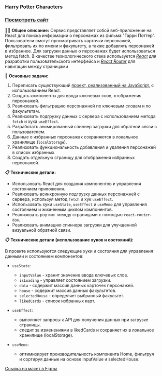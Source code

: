 ### Harry Potter Characters 

### <a href="https://wcodersv.github.io/HarryPotter_react/" target="_blank">Посмотреть сайт</a>

**👩‍💻 Общее описание:**
Сервис представляет собой веб-приложение на React для поиска информации о персонажах из фильма "Гарри Поттер". Пользователи смогут просматривать карточки персонажей, фильтровать их по имени и факультету, а также добавлять персонажей в избранное. Для загрузки данных о персонажах будет использоваться метод fetch. В качестве технологического стека используется <i><u>React</u></i> для разработки пользовательского интерфейса и <i><u>React Router</u></i> для навигации между страницами

**📌 Основные задачи:**

1. Переписать существующий <a href="https://github.com/wcodersv/HarryPotter.git">проект, реализованный на JavaScript,</a> с использованием React.
2. Создать компоненты для ввода ключевых слов, отображения персонажей.
3. Реализовать фильтрацию персонажней по ключевым словам и по факультетам.
4. Реализовать подгрузку данных с сервера с использованием метода `fetch` и хука `useEffect`.
5. Разработать анимированный спиннер загрузки для обратной связи с пользователем.
6. Данные о избранных персонажах сохраняются в локальное хранилище (`localStorage`).
7. Реализовать функциональность добавления и удаления персонажей в список избранных.
8. Создать отдельную страницу для отображения избранных персонажей.


**📋 Технические детали:**

- Использовать React  для создания компонентов и управления состоянием приложения.
- Реализовать асинхронную подгрузку данных персонажней с сервера, используя метод `fetch` и хук `useEffect`.
- Использовать хуки `useState`, `useEffect` и `useMemo` для управления состоянием и жизненным циклом компонентов.
- Реализовать роутинг между страницами с помощью `react-router-dom`.
- Реализовать анимацию спиннера загрузки для улучшенной визуальной обратной связи.

**📋  Технические детали (использование хуков и состояний):**

В проекте используются следующие хуки и состояния для управления данными и состоянием компонентов:
- `useState`:
  - `inputValue` - хранит значение ввода ключевых слов.
  - `isLoading` - управляет состоянием загрузки.
  - `data` - содержит массив данных карточек персонажей.
  - `house` - содержит массив данных факультетов.
  - `selectedHouse` - определяет выбранный факультет.
  - `likedCards` - список избранных карт.
  
- `useEffect`:
  - выполняет запросы к API для получения данных при загрузке страницы.
  - следит за изменениями в likedCards и сохраняет их в локальное хранилище (localStorage).

- `useMemo`:
  - оптимизирует производительность компонента Home, фильтруя и сортируя данные на основе inputValue и selectedHouse.



<a href="https://www.figma.com/file/IEKD0HrGYAPdk5CXmRxiTR/Projects?node-id=2536%3A1081&mode=dev">Ссылка на макет в Figma</a>